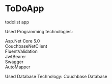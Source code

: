 # ToDoApp
todolist app

Used Programming technologies:

Asp.Net Core 5.0   <br /> 
CouchbaseNetClient <br /> 
FluentValidation <br /> 
JwtBearer <br /> 
Swagger <br /> 
AutoMapper <br /> 

Used Database Technology:
Couchbase Database <br />
